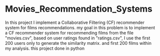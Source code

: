 # Movies_Recommendation_Systems
In this project I implement a Collaborative Filtering (CF) recommender system for films recommendations. my goal in this problem is to implement a CF recommender system for recommending films from the file "movies.csv", based on user ratings found in "ratings.csv", I use the first 200 users only to generate the similarity matrix. and first 200 films within my analysis.
this project done in python

